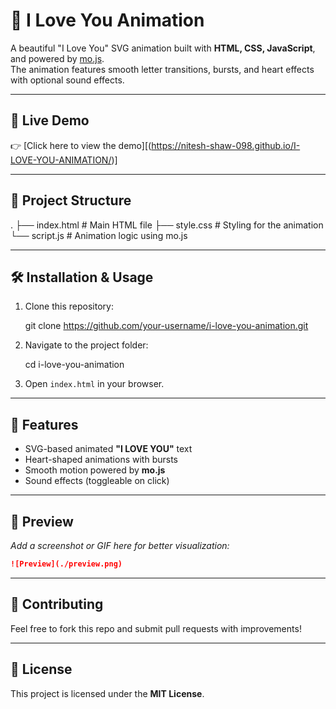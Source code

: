 # 💖 I Love You Animation

A beautiful "I Love You" SVG animation built with **HTML, CSS, JavaScript**, and powered by [mo.js](https://mojs.github.io/).  
The animation features smooth letter transitions, bursts, and heart effects with optional sound effects.

---

## 🚀 Live Demo
👉 [Click here to view the demo][(https://nitesh-shaw-098.github.io/I-LOVE-YOU-ANIMATION/)]

---

## 📂 Project Structure

.
├── index.html   # Main HTML file
├── style.css    # Styling for the animation
└── script.js    # Animation logic using mo.js


---

## 🛠️ Installation & Usage

1. Clone this repository:
  
   git clone https://github.com/your-username/i-love-you-animation.git


2. Navigate to the project folder:

   cd i-love-you-animation

3. Open `index.html` in your browser.

---

## 🎵 Features

* SVG-based animated **"I LOVE YOU"** text
* Heart-shaped animations with bursts
* Smooth motion powered by **mo.js**
* Sound effects (toggleable on click)

---

## 📸 Preview

*Add a screenshot or GIF here for better visualization:*

```markdown
![Preview](./preview.png)
```

---

## 🤝 Contributing

Feel free to fork this repo and submit pull requests with improvements!

---

## 📜 License

This project is licensed under the **MIT License**.





